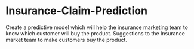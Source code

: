 # Insurance-Claim-Prediction
Create a predictive model which will help the insurance marketing team to know which customer will buy the product. Suggestions to the Insurance market team to make customers buy the product.

